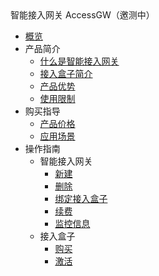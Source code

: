 <div class="sidebar_title"> 智能接入网关 AccessGW（邀测中）</div>

* [概览](network/accessgw/overview)
* 产品简介
    * [什么是智能接入网关](network/accessgw/introduction/concept)
    * [接入盒子简介](network/accessgw/introduction/accessbox)
    * [产品优势](network/accessgw/introduction/advantages)
    * [使用限制](network/accessgw/introduction/limit)
* 购买指导
    * [产品价格](network/accessgw/buy/price)
    * [应用场景](network/accessgw/buy/type)
* 操作指南
    * 智能接入网关
        * [新建](network/accessgw/guide/accessgw/create)
        * [删除](network/accessgw/guide/accessgw/delete)
        * [绑定接入盒子](network/accessgw/guide/accessgw/bind)
        * [续费](network/accessgw/guide/accessgw/renew)
        * [监控信息](network/accessgw/guide/accessgw/monitor)
    * 接入盒子
        * [购买](network/accessgw/guide/accessbox/buy)
        * [激活](network/accessgw/guide/accessbox/updatenetwork)
    
        